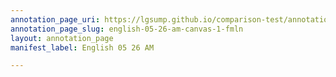 ```yaml
---
annotation_page_uri: https://lgsump.github.io/comparison-test/annotations/english-05-26-am-canvas-1-fmln.json
annotation_page_slug: english-05-26-am-canvas-1-fmln
layout: annotation_page
manifest_label: English 05 26 AM

---
```

